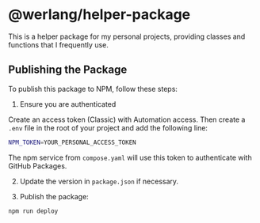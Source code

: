 # @werlang/helper-package

This is a helper package for my personal projects, providing classes and functions that I frequently use. 

## Publishing the Package

To publish this package to NPM, follow these steps:

1. Ensure you are authenticated

Create an access token (Classic) with Automation access. Then create a `.env` file in the root of your project and add the following line:

```bash
NPM_TOKEN=YOUR_PERSONAL_ACCESS_TOKEN
```

The npm service from `compose.yaml` will use this token to authenticate with GitHub Packages.

2. Update the version in `package.json` if necessary.

3. Publish the package:

```bash
npm run deploy
```